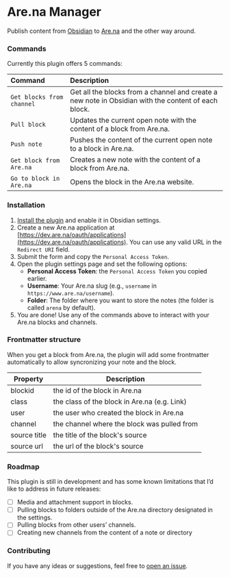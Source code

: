 # Are.na Manager

Publish content from [Obsidian](https://obsidian.md) to [Are.na](https://www.are.na) and the other way around.

### Commands

Currently this plugin offers 5 commands:

| Command                   | Description                                                                                         |
|:------------------------- |:--------------------------------------------------------------------------------------------------- |
| `Get blocks from channel` | Get all the blocks from a channel and create a new note in Obsidian with the content of each block. |
| `Pull block`              | Updates the current open note with the content of a block from Are.na.                              |
| `Push note`               | Pushes the content of the current open note to a block in Are.na.                                   |
| `Get block from Are.na`   | Creates a new note with the content of a block from Are.na.                                         |
| `Go to block in Are.na`   | Opens the block in the Are.na website.                                                              |

### Installation

1. [Install the plugin](https://obsidian.md/plugins?search=are.na%20manager) and enable it in Obsidian settings.
2. Create a new Are.na application at [https://dev.are.na/oauth/applications](https://dev.are.na/oauth/applications). 
   You can use any valid URL in the `Redirect URI` field.
3. Submit the form and copy the `Personal Access Token`.
4. Open the plugin settings page and set the following options:
    - **Personal Access Token**: the `Personal Access Token` you copied earlier.
    - **Username**: Your Are.na slug (e.g., `username` in `https://www.are.na/username`).
    - **Folder**: The folder where you want to store the notes (the folder is called `arena` by default).
5. You are done! Use any of the commands above to interact with your Are.na blocks and channels.

### Frontmatter structure

When you get a block from Are.na, the plugin will add some frontmatter automatically to allow syncronizing your note and the block.

| Property     | Description                                  |
| ------------ | -------------------------------------------- |
| blockid      | the id of the block in Are.na                |
| class        | the class of the block in Are.na (e.g. Link) |
| user         | the user who created the block in Are.na     |
| channel      | the channel where the block was pulled from  |
| source title | the title of the block's source              |
| source url   | the url of the block's source                |

### Roadmap

This plugin is still in development and has some known limitations that I’d like to address in future releases:

-   [ ] Media and attachment support in blocks.
-   [ ] Pulling blocks to folders outside of the Are.na directory designated in the settings.
-   [ ] Pulling blocks from other users’ channels.
-   [ ] Creating new channels from the content of a note or directory

### Contributing

If you have any ideas or suggestions, feel free to [open an issue](https://github.com/javierarce/arena-manager/issues).
